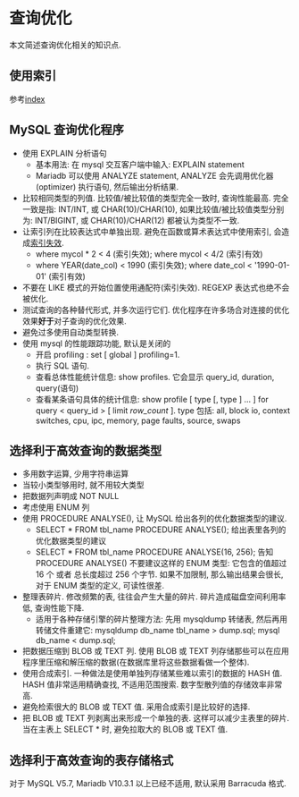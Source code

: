 # 查询优化

本文简述查询优化相关的知识点.

## 使用索引

参考[index](./index.md)

## MySQL 查询优化程序

* 使用 EXPLAIN 分析语句
  * 基本用法: 在 mysql 交互客户端中输入: EXPLAIN statement
  * Mariadb 可以使用 ANALYZE statement, ANALYZE 会先调用优化器(optimizer) 执行语句, 然后输出分析结果.
* 比较相同类型的列值. 比较值/被比较值的类型完全一致时, 查询性能最高. 完全一致是指: INT/INT, 或 CHAR(10)/CHAR(10), 如果比较值/被比较值类型分别为: INT/BIGINT, 或 CHAR(10)/CHAR(12) 都被认为类型不一致.
* 让索引列在比较表达式中单独出现. 避免在函数或算术表达式中使用索引, 会造成[索引失效](./index.md#索引失效).
  * where mycol * 2 < 4 (索引失效); where mycol < 4/2 (索引有效)
  * where YEAR(date_col) < 1990 (索引失效); where date_col < '1990-01-01' (索引有效)
* 不要在 LIKE 模式的开始位置使用通配符(索引失效). REGEXP 表达式也绝不会被优化.
* 测试查询的各种替代形式, 并多次运行它们. 优化程序在许多场合对连接的优化效果**好于**对子查询的优化效果.
* 避免过多使用自动类型转换.
* 使用 mysql 的性能跟踪功能, 默认是关闭的
  * 开启 profiling : set [ global ] profiling=1.
  * 执行 SQL 语句.
  * 查看总体性能统计信息: show profiles. 它会显示 query_id, duration, query(语句)
  * 查看某条语句具体的统计信息: show profile [ type [, type ] ... ] for query < query_id > [ limit *row_count* ]. type 包括: all, block io, context switches, cpu, ipc, memory, page faults, source, swaps

## 选择利于高效查询的数据类型

* 多用数字运算, 少用字符串运算
* 当较小类型够用时, 就不用较大类型
* 把数据列声明成 NOT NULL
* 考虑使用 ENUM 列
* 使用 PROCEDURE ANALYSE(), 让 MySQL 给出各列的优化数据类型的建议.
  * SELECT * FROM tbl_name PROCEDURE ANALYSE(); 给出表里各列的优化数据类型的建议
  * SELECT * FROM tbl_name PROCEDURE ANALYSE(16, 256); 告知PROCEDURE ANALYSE() 不要建议这样的 ENUM 类型: 它包含的值超过 16 个 或者 总长度超过 256 个字节. 如果不加限制, 那么输出结果会很长, 对于 ENUM 类型的定义, 可读性很差.
* 整理表碎片. 修改频繁的表, 往往会产生大量的碎片. 碎片造成磁盘空间利用率低, 查询性能下降.
  * 适用于各种存储引擎的碎片整理方法: 先用 mysqldump 转储表, 然后再用转储文件重建它: mysqldump db_name tbl_name > dump.sql; mysql db_name < dump.sql;
* 把数据压缩到 BLOB 或 TEXT 列. 使用 BLOB 或 TEXT 列存储那些可以在应用程序里压缩和解压缩的数据(在数据库里将这些数据看做一个整体).
* 使用合成索引. 一种做法是使用单独列存储某些难以索引的数据的 HASH 值. HASH 值非常适用精确查找, 不适用范围搜索. 数字型散列值的存储效率非常高.
* 避免检索很大的 BLOB 或 TEXT 值. 采用合成索引是比较好的选择.
* 把 BLOB 或 TEXT 列剥离出来形成一个单独的表. 这样可以减少主表里的碎片. 当在主表上 SELECT * 时, 避免拉取大的 BLOB 或 TEXT 值.

## 选择利于高效查询的表存储格式

对于 MySQL V5.7, Mariadb V10.3.1 以上已经不适用, 默认采用 Barracuda 格式.
